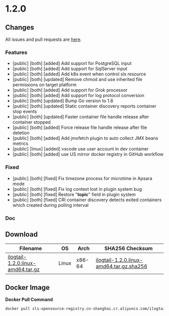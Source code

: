 # 1.2.0
## Changes
All issues and pull requests are [here](https://github.com/alibaba/ilogtail/milestone/14).
### Features
- [public] [both] [added] Add support for PostgreSQL input
- [public] [both] [added] Add support for SqlServer input
- [public] [both] [added] Add k8s event when control sls resource
- [public] [both] [updated] Remove chmod and use inherited file permissions on target platform
- [public] [both] [added] Add support for Grok processor
- [public] [both] [added] Add support for log protocol conversion
- [public] [both] [updated] Bump Go version to 1.8
- [public] [both] [updated] Static container discovery reports container stop events
- [public] [both] [updated] Faster container file handle release after container stopped
- [public] [both] [added] Force release file handle release after file deletion
- [public] [both] [added] Add jmxfetch plugin to auto collect JMX beans metrics
- [public] [linux] [added] vscode use user account in dev container
- [public] [both] [added] use US mirror docker registry in GitHub workflow
### Fixed
- [public] [both] [fixed] Fix timezone process for microtime in Apsara mode
- [public] [both] [fixed] Fix log context lost in plugin system bug
- [public] [both] [fixed] Restore "__topic__" field in plugin system
- [public] [both] [fixed] CRI container discovery detects exited containers which created during polling interval
### Doc
## Download
| **Filename** | **OS** | **Arch** | **SHA256 Checksum** |
|  ----  | ----  | ----  | ----  |
|[ilogtail-1.2.0.linux-amd64.tar.gz](https://ilogtail-community-edition.oss-cn-shanghai.aliyuncs.com/1.2.0/ilogtail-1.2.0.linux-amd64.tar.gz)|Linux|x86-64|[ilogtail-1.2.0.linux-amd64.tar.gz.sha256](https://ilogtail-community-edition.oss-cn-shanghai.aliyuncs.com/1.2.0/ilogtail-1.2.0.linux-amd64.tar.gz.sha256)|
## Docker Image
**Docker Pull Command**
``` bash
docker pull sls-opensource-registry.cn-shanghai.cr.aliyuncs.com/ilogtail-community-edition/ilogtail:1.2.0
```
